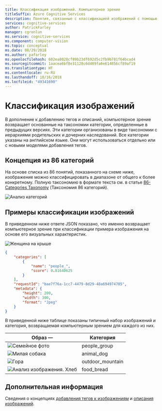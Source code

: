 ```yaml
---
title: Классификация изображений. Компьютерное зрение
titleSuffix: Azure Cognitive Services
description: Понятия, связанные с классификацией изображений с помощью API компьютерного зрения.
services: cognitive-services
author: PatrickFarley
manager: cgronlun
ms.service: cognitive-services
ms.component: computer-vision
ms.topic: conceptual
ms.date: 08/29/2018
ms.author: pafarley
ms.openlocfilehash: 602ea8028cf89b23df692d5c2fb9b781f64bcad4
ms.sourcegitcommit: 1aacea6bf8e31128c6d489fa6e614856cf89af19
ms.translationtype: HT
ms.contentlocale: ru-RU
ms.lasthandoff: 10/16/2018
ms.locfileid: "49341690"
---
```

# <a name="categorizing-images"></a>Классификация изображений

В дополнение к добавлению тегов и описаний, компьютерное зрение возвращает основанные на таксономии категории, определенные в предыдущих версиях. Эти категории организованы в виде таксономии с иерархиями родительских и дочерних наследований. Все категории указаны на английском языке. Они могут использоваться отдельно или с новыми моделями добавления тегов.

## <a name="the-86-category-concept"></a>Концепция из 86 категорий

На основе списка из 86 понятий, показанного на схеме ниже, изображение можно классифицировать в диапазоне от общего к более конкретному. Полную таксономию в формате текста см. в статье [86-Categories Taxonomy](category-taxonomy.md) (Таксономия 86 категорий).

![Анализ категорий](./Images/analyze_categories.png)

## <a name="image-categorization-examples"></a>Примеры классификации изображений

В приведенном ниже ответе JSON показано, что именно возвращает компьютерное зрение при классификации примера изображения на основе его визуальных характеристик.

![Женщина на крыше](./Images/woman_roof.png)

```json
{
    "categories": [
        {
            "name": "people_",
            "score": 0.81640625
        }
    ],
    "requestId": "bae7f76a-1cc7-4479-8d29-48a694974705",
    "metadata": {
        "height": 200,
        "width": 300,
        "format": "Jpeg"
    }
}
```

В приведенной ниже таблице показаны типичный набор изображений и категория, возвращаемая компьютерным зрением для каждого из них.

| Образ — | Категория |
|-------|----------|
| ![Семейное фото](./Images/family_photo.png) | people_group |
| ![Милая собака](./Images/cute_dog.png) | animal_dog |
| ![Гора](./Images/mountain_vista.png) | outdoor_mountain |
| ![Анализ изображения. Хлеб](./Images/bread.png) | food_bread |

## <a name="next-steps"></a>Дополнительная информация

Сведения о концепциях [добавления тегов к изображениям](concept-tagging-images.md) и [описания изображений](concept-describing-images.md).